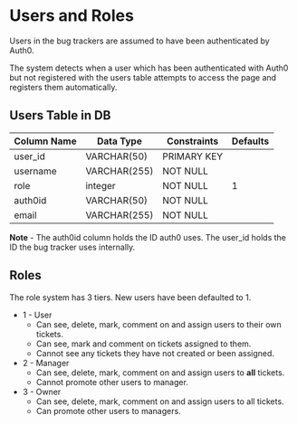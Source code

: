 Users and Roles
=====

Users in the bug trackers are assumed to have been authenticated by Auth0.

The system detects when a user which has been authenticated with Auth0 but not registered with the users table attempts to access the page and registers them automatically.

## Users Table in DB

| Column Name | Data Type    | Constraints | Defaults |
|-------------|--------------|-------------|----------|
| user_id     | VARCHAR(50)  | PRIMARY KEY |          |
| username    | VARCHAR(255) | NOT NULL    |          |
| role        | integer      | NOT NULL    | 1        |
| auth0id     | VARCHAR(50)  | NOT NULL    |          |
| email       | VARCHAR(255) | NOT NULL    |          |

**Note** - The auth0id column holds the ID auth0 uses. The user_id holds the ID the bug tracker uses internally.

## Roles

The role system has 3 tiers. New users have been defaulted to 1.
- 1 - User
    - Can see, delete, mark, comment on and assign users to their own tickets.
    - Can see, mark and comment on tickets assigned to them.
    - Cannot see any tickets they have not created or been assigned.
- 2 - Manager
    - Can see, delete, mark, comment on and assign users to **all** tickets.
    - Cannot promote other users to manager.
- 3 - Owner
    - Can see, delete, mark, comment on and assign users to all tickets.
    - Can promote other users to managers.